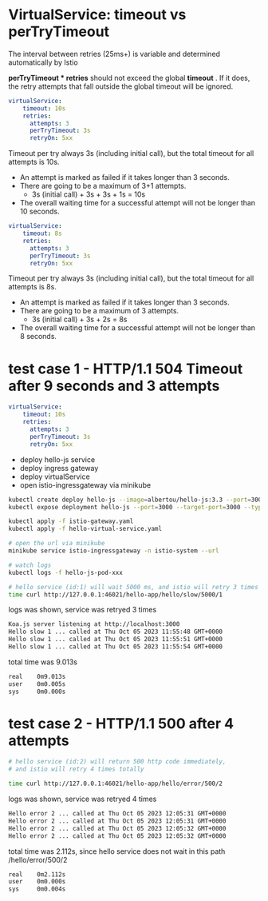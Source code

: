 # VirtualService: timeout vs perTryTimeout

 The interval between retries (25ms+) is variable and determined automatically by Istio

**perTryTimeout * retries** should not exceed the global **timeout** . If it does, the retry attempts that fall outside the global timeout will be ignored.

```yaml
virtualService:
    timeout: 10s
    retries:
      attempts: 3
      perTryTimeout: 3s
      retryOn: 5xx
```
Timeout per try always 3s (including initial call), but the total timeout for all attempts is 10s.

* An attempt is marked as failed if it takes longer than 3 seconds.
* There are going to be a maximum of 3+1 attempts.
    * 3s (initial call) + 3s + 3s + 1s = 10s
* The overall waiting time for a successful attempt will not be longer than 10 seconds.

```yaml
virtualService:
    timeout: 8s
    retries:
      attempts: 3
      perTryTimeout: 3s
      retryOn: 5xx
```

Timeout per try always 3s (including initial call), but the total timeout for all attempts is 8s.

* An attempt is marked as failed if it takes longer than 3 seconds.
* There are going to be a maximum of 3 attempts.
    * 3s (initial call) + 3s + 2s = 8s
* The overall waiting time for a successful attempt will not be longer than 8 seconds.

# test case 1 - HTTP/1.1 504 Timeout after 9 seconds and 3 attempts

```yaml
virtualService:
    timeout: 10s
    retries:
      attempts: 3
      perTryTimeout: 3s
      retryOn: 5xx
```

* deploy hello-js service
* deploy ingress gateway
* deploy virtualService
* open istio-ingressgateway via minikube

```bash
kubectl create deploy hello-js --image=albertou/hello-js:3.3 --port=3000 
kubectl expose deployment hello-js --port=3000 --target-port=3000 --type=ClusterIP --name=hello-js-svc

kubectl apply -f istio-gateway.yaml
kubectl apply -f hello-virtual-service.yaml

# open the url via minikube
minikube service istio-ingressgateway -n istio-system --url

# watch logs
kubectl logs -f hello-js-pod-xxx

```

```bash
# hello service (id:1) will wait 5000 ms, and istio will retry 3 times
time curl http://127.0.0.1:46021/hello-app/hello/slow/5000/1

```

logs was shown, service was retryed 3 times
```txt
Koa.js server listening at http://localhost:3000
Hello slow 1 ... called at Thu Oct 05 2023 11:55:48 GMT+0000 
Hello slow 1 ... called at Thu Oct 05 2023 11:55:51 GMT+0000 
Hello slow 1 ... called at Thu Oct 05 2023 11:55:54 GMT+0000 

```

total time was 9.013s
```txt
real    0m9.013s
user    0m0.005s
sys     0m0.000s
```

# test case 2 - HTTP/1.1 500 after 4 attempts

```bash
# hello service (id:2) will return 500 http code immediately, 
# and istio will retry 4 times totally

time curl http://127.0.0.1:46021/hello-app/hello/error/500/2

```

logs was shown, service was retryed 4 times
```txt
Hello error 2 ... called at Thu Oct 05 2023 12:05:31 GMT+0000 
Hello error 2 ... called at Thu Oct 05 2023 12:05:31 GMT+0000 
Hello error 2 ... called at Thu Oct 05 2023 12:05:32 GMT+0000 
Hello error 2 ... called at Thu Oct 05 2023 12:05:32 GMT+0000 
```

total time was 2.112s, since hello service does not wait in this path /hello/error/500/2
```txt
real    0m2.112s
user    0m0.000s
sys     0m0.004s
```